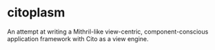 # citoplasm
An attempt at writing a Mithril-like view-centric, component-conscious application framework with Cito as a view engine.
